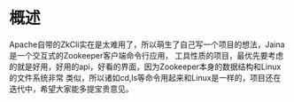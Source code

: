 概述
========================
Apache自带的ZkCli实在是太难用了，所以萌生了自己写一个项目的想法，Jaina是一个交互式的Zookeeper客户端命令行应用，
工具性质的项目，最优先要考虑的就是好用，好用的api，好看的界面，因为Zookeeper本身的数据结构和Linux的文件系统非常
类似，所以诸如cd,ls等命令用起来和Linux是一样的，项目还在迭代中，希望大家能多提宝贵意见。